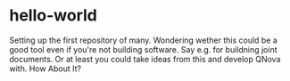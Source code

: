 # hello-world
Setting up the first repository of many.
Wondering wether this could be a good tool
        even if you're not building software.
        Say e.g. for buildning joint documents.
                Or at least you could take ideas from this and
                develop QNova with.
How About It?
